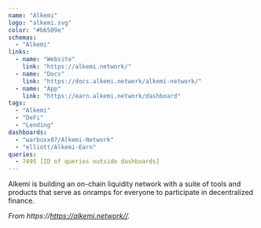 ```yaml
---
name: "Alkemi"
logo: "alkemi.svg"
color: "#b6509e"
schemas:
  - "Alkemi"
links:
  - name: "Website"
    link: "https://alkemi.network/"
  - name: "Docs"
    link: "https://docs.alkemi.network/alkemi-network/"
  - name: "App"
    link: "https://earn.alkemi.network/dashboard"
tags:
  - "Alkemi"
  - "DeFi"
  - "Lending"
dashboards:
  - "warbuxx87/Alkemi-Network"
  - "elliott/Alkemi-Earn"
queries:
  - 7495 [ID of queries outside dashboards]
---
```


Alkemi is building an on-chain liquidity network with a suite of tools and products that serve as onramps for everyone to participate in decentralized finance.

*From https://https://alkemi.network//.*
